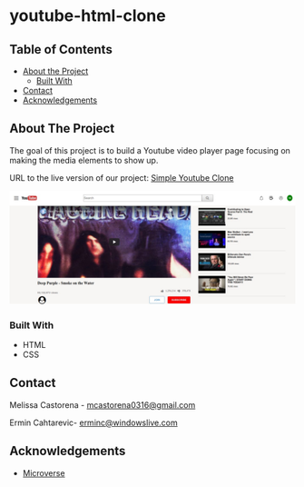 # youtube-html-clone

## Table of Contents

* [About the Project](#about-the-project)
  * [Built With](#built-with)
* [Contact](#contact)
* [Acknowledgements](#acknowledgements)

<!-- ABOUT THE PROJECT -->
## About The Project

The goal of this project is to build a Youtube video player page focusing on making the media elements to show up.

URL to the live version of our project:
[Simple Youtube Clone](https://raw.githack.com/ermin-cahtarevic/youtube-html-clone/feature-branch/index.html)


<div align="center"><img src="img/youtube.jpg"></div>

### Built With

*   HTML
*   CSS

<!-- CONTACT -->
## Contact

Melissa Castorena - mcastorena0316@gmail.com

Ermin Cahtarevic- erminc@windowslive.com


<!-- ACKNOWLEDGEMENTS -->
## Acknowledgements

* [Microverse](https://www.microverse.org/)
